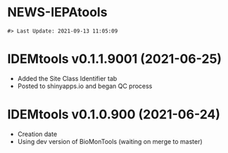 NEWS-IEPAtools
================

<!-- NEWS.md is generated from NEWS.Rmd. Please edit that file -->

    #> Last Update: 2021-09-13 11:05:09

# IDEMtools v0.1.1.9001 (2021-06-25)

-   Added the Site Class Identifier tab
-   Posted to shinyapps.io and began QC process

# IDEMtools v0.1.0.900 (2021-06-24)

-   Creation date
-   Using dev version of BioMonTools (waiting on merge to master)
